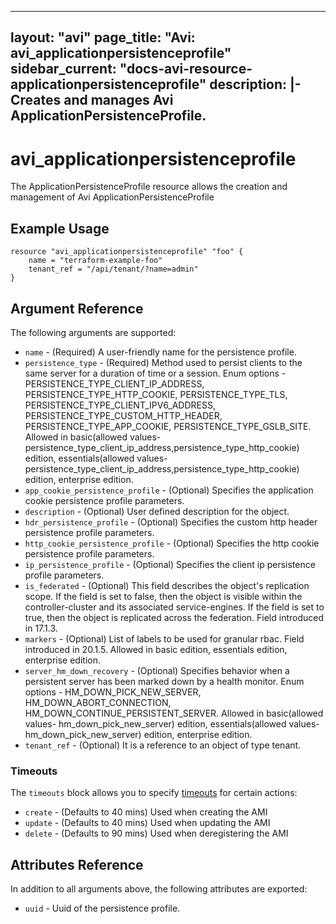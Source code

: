 <!--
    Copyright 2021 VMware, Inc.
    SPDX-License-Identifier: Mozilla Public License 2.0
-->
---
layout: "avi"
page_title: "Avi: avi_applicationpersistenceprofile"
sidebar_current: "docs-avi-resource-applicationpersistenceprofile"
description: |-
  Creates and manages Avi ApplicationPersistenceProfile.
---

# avi_applicationpersistenceprofile

The ApplicationPersistenceProfile resource allows the creation and management of Avi ApplicationPersistenceProfile

## Example Usage

```hcl
resource "avi_applicationpersistenceprofile" "foo" {
    name = "terraform-example-foo"
    tenant_ref = "/api/tenant/?name=admin"
}
```

## Argument Reference

The following arguments are supported:

* `name` - (Required) A user-friendly name for the persistence profile.
* `persistence_type` - (Required) Method used to persist clients to the same server for a duration of time or a session. Enum options - PERSISTENCE_TYPE_CLIENT_IP_ADDRESS, PERSISTENCE_TYPE_HTTP_COOKIE, PERSISTENCE_TYPE_TLS, PERSISTENCE_TYPE_CLIENT_IPV6_ADDRESS, PERSISTENCE_TYPE_CUSTOM_HTTP_HEADER, PERSISTENCE_TYPE_APP_COOKIE, PERSISTENCE_TYPE_GSLB_SITE. Allowed in basic(allowed values- persistence_type_client_ip_address,persistence_type_http_cookie) edition, essentials(allowed values- persistence_type_client_ip_address,persistence_type_http_cookie) edition, enterprise edition.
* `app_cookie_persistence_profile` - (Optional) Specifies the application cookie persistence profile parameters.
* `description` - (Optional) User defined description for the object.
* `hdr_persistence_profile` - (Optional) Specifies the custom http header persistence profile parameters.
* `http_cookie_persistence_profile` - (Optional) Specifies the http cookie persistence profile parameters.
* `ip_persistence_profile` - (Optional) Specifies the client ip persistence profile parameters.
* `is_federated` - (Optional) This field describes the object's replication scope. If the field is set to false, then the object is visible within the controller-cluster and its associated service-engines. If the field is set to true, then the object is replicated across the federation. Field introduced in 17.1.3.
* `markers` - (Optional) List of labels to be used for granular rbac. Field introduced in 20.1.5. Allowed in basic edition, essentials edition, enterprise edition.
* `server_hm_down_recovery` - (Optional) Specifies behavior when a persistent server has been marked down by a health monitor. Enum options - HM_DOWN_PICK_NEW_SERVER, HM_DOWN_ABORT_CONNECTION, HM_DOWN_CONTINUE_PERSISTENT_SERVER. Allowed in basic(allowed values- hm_down_pick_new_server) edition, essentials(allowed values- hm_down_pick_new_server) edition, enterprise edition.
* `tenant_ref` - (Optional) It is a reference to an object of type tenant.


### Timeouts

The `timeouts` block allows you to specify [timeouts](https://www.terraform.io/docs/configuration/resources.html#timeouts) for certain actions:

* `create` - (Defaults to 40 mins) Used when creating the AMI
* `update` - (Defaults to 40 mins) Used when updating the AMI
* `delete` - (Defaults to 90 mins) Used when deregistering the AMI

## Attributes Reference

In addition to all arguments above, the following attributes are exported:

* `uuid` -  Uuid of the persistence profile.

